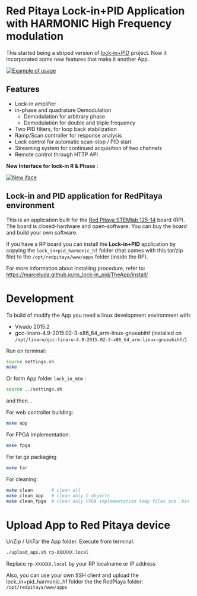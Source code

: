 # Red Pitaya Lock-in+PID Application with HARMONIC High Frequency modulation

This started being a striped version of [lock-in+PID](https://github.com/marceluda/rp_lock-in_pid) project. Now it incorporated some new features that make it another App.


[![Example of usage](http://img.youtube.com/vi/330eYE75MYQ/0.jpg)](http://www.youtube.com/watch?v=330eYE75MYQ "Fast demosatration of usage")


## Features

- Lock-in amplifier
- in-phase and quadrature Demodulation
  - Demodulation for arbitrary phase
  - Demodulatión for double and triple frequency
- Two PID filters, for loop back stabilization
- Ramp/Scan controller for response analysis
- Lock control for automatic scan-stop / PID start
- Streaming system for continued acquisition of two channels
- Remote control through HTTP API
 

**New Interface for lock-in R & Phase** :


[![New iface](http://img.youtube.com/vi/DzSK8IQkUE4/0.jpg)](http://www.youtube.com/watch?v=DzSK8IQkUE4 "New R-phase interphase")


## Lock-in and PID application for RedPitaya environment

This is an application built for the [Red Pitaya STEMlab 125-14](https://www.redpitaya.com/) board (RP).
The board is closed-hardware and open-software. You can buy the board and build your own software.

If you have a RP board you can install the **Lock-in+PID** application
by copying the `lock_in+pid_harmonic_hf` folder (that comes with this tar/zip file) to the
`/opt/redpitaya/www/apps` folder (inside the RP).

For more information about installing procedure, refer to:
https://marceluda.github.io/rp_lock-in_pid/TheApp/install/


# Development

To build of modify the App you need a linux development environment with:
  - Vivado 2015.2
  - gcc-linaro-4.9-2015.02-3-x86_64_arm-linux-gnueabihf (installed on `/opt/linaro/gcc-linaro-4.9-2015.02-3-x86_64_arm-linux-gnueabihf/`)


Run on terminal:

```bash
source settings.sh
make
```

Or form App folder `lock_in_mtm` :

```bash
source ../settings.sh
```


and then...

For web controller building:

```bash
make app
```

For FPGA implementation:

```bash
make fpga
```


For tar.gz packaging

```bash
make tar
```

For cleaning:

```bash
make clean       # clean all
make clean_app   # clean only C objects
make clean_fpga  # clean only FPGA implementation temp files and .bin
```


# Upload App to Red Pitaya device

UnZip / UnTar the App folder. Execute from terminal:

```bash
./upload_app.sh rp-XXXXXX.local
```

Replace `rp-XXXXXX.local` by your RP localname or IP address

Also, you can use your own SSH client and upload the lock_in+pid_harmonic_hf folder the the
RedPiaya folder: `/opt/redpitaya/www/apps`
